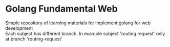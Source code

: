 # Golang Fundamental Web    
Simple repository of learning materials for implement golang for web development     
Each subject has different branch. In example subject 'routing request' only at branch 'routing-request'  